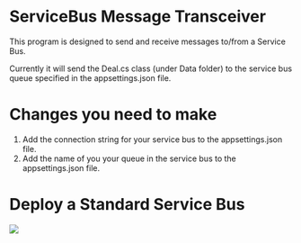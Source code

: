 # ServiceBus Message Transceiver
This program is designed to send and receive messages to/from a Service Bus.

Currently it will send the Deal.cs class (under Data folder) to the service bus queue specified in the appsettings.json file.

# Changes you need to make
1. Add the connection string for your service bus to the appsettings.json file.
2. Add the name of you your queue in the service bus to the appsettings.json file.


# Deploy a Standard Service Bus
<a href="https://portal.azure.com/#create/Microsoft.Template/uri/https%3A%2F%2Fraw.githubusercontent.com%2FAzure%2Fazure-sdk-for-net%2Fmaster%2Fsdk%2Fservicebus%2FMicrosoft.Azure.ServiceBus%2Fassets%2Fazure-deploy-test-dependencies.json" target="_blank">
       <img src="https://aka.ms/deploytoazurebutton"/>
</a>